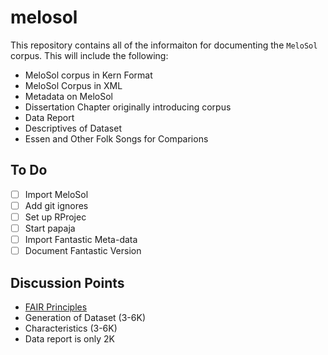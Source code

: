 # melosol

This repository contains all of the informaiton for documenting the `MeloSol` corpus. 
This will include the following:

* MeloSol corpus in Kern Format
* MeloSol Corpus in XML 
* Metadata on MeloSol
* Dissertation Chapter originally introducing corpus
* Data Report 
* Descriptives of Dataset 
* Essen and Other Folk Songs for Comparions 

## To Do 

* [ ] Import MeloSol 
* [ ] Add git ignores
* [ ] Set up RProjec
* [ ] Start papaja
* [ ] Import Fantastic Meta-data
* [ ] Document Fantastic Version 
 
## Discussion Points

* [FAIR Principles](https://www.go-fair.org/fair-principles/)
* Generation of Dataset (3-6K)
* Characteristics (3-6K)
* Data report is only 2K  
